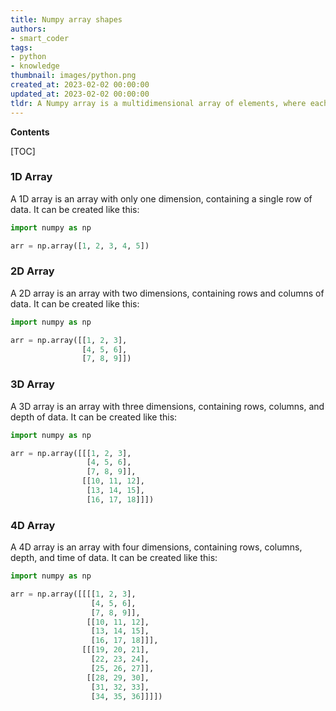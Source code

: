 ```yaml
---
title: Numpy array shapes
authors:
- smart_coder
tags:
- python
- knowledge
thumbnail: images/python.png
created_at: 2023-02-02 00:00:00
updated_at: 2023-02-02 00:00:00
tldr: A Numpy array is a multidimensional array of elements, where each element is identified by a tuple of non-negative integers.
---
```


**Contents**

[TOC]

### 1D Array

A 1D array is an array with only one dimension, containing a single row of data. It can be created like this:

```python
import numpy as np

arr = np.array([1, 2, 3, 4, 5])
```

### 2D Array

A 2D array is an array with two dimensions, containing rows and columns of data. It can be created like this:

```python
import numpy as np

arr = np.array([[1, 2, 3],
                [4, 5, 6],
                [7, 8, 9]])
```

### 3D Array

A 3D array is an array with three dimensions, containing rows, columns, and depth of data. It can be created like this:

```python
import numpy as np

arr = np.array([[[1, 2, 3],
                 [4, 5, 6],
                 [7, 8, 9]],
                [[10, 11, 12],
                 [13, 14, 15],
                 [16, 17, 18]]])
```

### 4D Array

A 4D array is an array with four dimensions, containing rows, columns, depth, and time of data. It can be created like this:

```python
import numpy as np

arr = np.array([[[[1, 2, 3],
                  [4, 5, 6],
                  [7, 8, 9]],
                 [[10, 11, 12],
                  [13, 14, 15],
                  [16, 17, 18]]],
                [[[19, 20, 21],
                  [22, 23, 24],
                  [25, 26, 27]],
                 [[28, 29, 30],
                  [31, 32, 33],
                  [34, 35, 36]]]])
```
